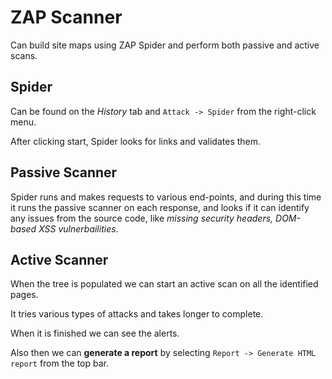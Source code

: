 # ZAP Scanner

Can build site maps using ZAP Spider and perform both passive and active scans.

## Spider

Can be found on the *History* tab and `Attack -> Spider` from the right-click menu.

After clicking start, Spider looks for links and validates them.

## Passive Scanner

Spider runs and makes requests to various end-points, and during this time it runs the passive scanner on each response, and looks if it can identify any issues from the source code, like *missing security headers, DOM-based XSS vulnerbailities*.

## Active Scanner

When the tree is populated we can start an active scan on all the identified pages.

It tries various types of attacks and takes longer to complete.

When it is finished we can see the alerts.

Also then we can **generate a report** by selecting `Report -> Generate HTML report` from the top bar.

